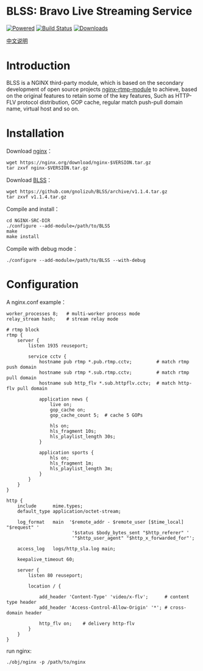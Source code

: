 
BLSS: Bravo Live Streaming Service 
======================================

[![Powered][1]][2] [![Build Status][3]][4] [![Downloads][5]][6]

[1]: https://img.shields.io/badge/nginx--rtmp--module-Powered-blue.svg
[2]: https://github.com/arut/nginx-rtmp-module
[3]: https://travis-ci.org/gnolizuh/BLSS.svg?branch=master
[4]: https://travis-ci.org/gnolizuh/BLSS
[5]: https://img.shields.io/github/downloads/atom/atom/total.svg
[6]: https://github.com/gnolizuh/BLSS/releases

[中文说明](https://github.com/gnolizuh/BLSS/blob/master/README.zh.md) 

# Introduction

BLSS is a NGINX third-party module, which is based on the secondary development of open source projects [nginx-rtmp-module](https://github.com/arut/nginx-rtmp-module) to achieve, based on the original features to retain some of the key features,
Such as HTTP-FLV protocol distribution, GOP cache, regular match push-pull domain name, virtual host and so on.

# Installation

Download [nginx](https://nginx.org/)：

    wget https://nginx.org/download/nginx-$VERSION.tar.gz
    tar zxvf nginx-$VERSION.tar.gz

Download [BLSS](https://github.com/gnolizuh/BLSS/releases)：

    wget https://github.com/gnolizuh/BLSS/archive/v1.1.4.tar.gz
    tar zxvf v1.1.4.tar.gz

Compile and install：

    cd NGINX-SRC-DIR
    ./configure --add-module=/path/to/BLSS
    make
    make install

Compile with debug mode：

    ./configure --add-module=/path/to/BLSS --with-debug

# Configuration

A nginx.conf example：

    worker_processes 8;   # multi-worker process mode
    relay_stream hash;    # stream relay mode

    # rtmp block
    rtmp {
        server {
            listen 1935 reuseport;

            service cctv {
                hostname pub rtmp *.pub.rtmp.cctv;         # match rtmp push domain
                hostname sub rtmp *.sub.rtmp.cctv;         # match rtmp pull domain
                hostname sub http_flv *.sub.httpflv.cctv;  # match http-flv pull domain

                application news {
                    live on;
                    gop_cache on;
                    gop_cache_count 5;  # cache 5 GOPs

                    hls on;
                    hls_fragment 10s;
                    hls_playlist_length 30s;
                }

                application sports {
                    hls on;
                    hls_fragment 1m;
                    hls_playlist_length 3m;
                }
            }
        }
    }
    
    http {
        include      mime.types;
        default_type application/octet-stream;

        log_format   main  '$remote_addr - $remote_user [$time_local] "$request" '
                            '$status $body_bytes_sent "$http_referer" '
                            '"$http_user_agent" "$http_x_forwarded_for"';

        access_log   logs/http_sla.log main;

        keepalive_timeout 60;

        server {
            listen 80 reuseport;

            location / {

                add_header 'Content-Type' 'video/x-flv';      # content type header
                add_header 'Access-Control-Allow-Origin' '*'; # cross-domain header

                http_flv on;    # delivery http-flv
            }
        }
    }

run nginx:

    ./obj/nginx -p /path/to/nginx
